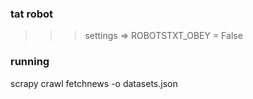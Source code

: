 
### tat robot
>>> settings => ROBOTSTXT_OBEY = False

### running
scrapy crawl fetchnews -o datasets.json
